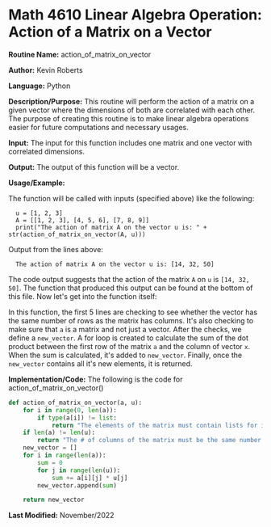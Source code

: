 # Math 4610 Linear Algebra Operation: Action of a Matrix on a Vector

**Routine Name:**           action_of_matrix_on_vector

**Author:** Kevin Roberts

**Language:** Python

**Description/Purpose:** This routine will perform the action of a matrix on a given vector where the dimensions of both
are correlated with each other. The purpose of creating this routine is to make linear algebra operations easier for future 
computations and necessary usages.

**Input:** The input for this function includes one matrix and one vector with correlated dimensions.

**Output:** The output of this function will be a vector.

**Usage/Example:**

The function will be called with inputs (specified above) like the following: 

      u = [1, 2, 3]
      A = [[1, 2, 3], [4, 5, 6], [7, 8, 9]]
      print("The action of matrix A on the vector u is: " + str(action_of_matrix_on_vector(A, u)))

Output from the lines above:

      The action of matrix A on the vector u is: [14, 32, 50]

The code output suggests that the action of the matrix ``A`` on ``u`` is ``[14, 32, 50]``. The function that 
produced this output can be found at the bottom of this file. Now let's get into the function itself:

In this function, the first 5 lines are checking to see whether the vector has the same number of rows as the matrix 
has columns. It's also checking to make sure that ``a`` is a matrix and not just a vector. After the checks, we 
define a ``new_vector``. A for loop is created to calculate the sum of the dot product between the first row of the matrix 
``a`` and the column of vector ``x``. When the sum is calculated, it's added to ``new_vector``. Finally, once the ``new_vector``
contains all it's new elements, it is returned.

**Implementation/Code:** The following is the code for action_of_matrix_on_vector()

```python
def action_of_matrix_on_vector(a, u):
    for i in range(0, len(a)):
        if type(a[i]) != list:
            return "The elements of the matrix must contain lists for it to be a matrix."
    if len(a) != len(u):
        return "The # of columns of the matrix must be the same number of rows of the vector."
    new_vector = []
    for i in range(len(a)):
        sum = 0
        for j in range(len(u)):
            sum += a[i][j] * u[j]
        new_vector.append(sum)

    return new_vector
```

**Last Modified:** November/2022